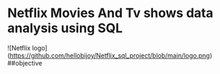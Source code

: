 # Netflix Movies And Tv shows data analysis using SQL

![Netflix logo] (https://github.com/hellobijoy/Netflix_sql_project/blob/main/logo.png)
##objective
